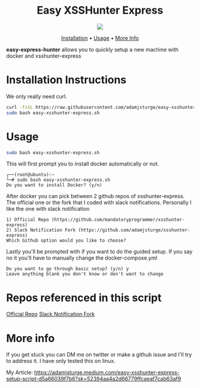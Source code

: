 <h1 align="center">
  Easy XSSHunter Express
  <br>
</h1>



<p align="center">
  <a href="https://twitter.com/adamjsturge"><img src="https://img.shields.io/twitter/follow/adamjsturge.svg?logo=twitter"></a>
</p>

<p align="center">
  <a href="#installation-instructions">Installation</a> •
  <a href="#usage">Usage</a> •
  <a href="#more-info">More Info</a>
</p>


**easy-express-hunter** allows you to quickly setup a new machine with docker and xsshunter-express

# Installation Instructions

We only really need curl.

```bash
curl -fsSL https://raw.githubusercontent.com/adamjsturge/easy-xsshunter-express/master/easy-xsshunter-express.sh -o easy-xsshunter-express.sh
sudo bash easy-xsshunter-express.sh
```

# Usage

```sh
sudo bash easy-xsshunter-express.sh
```

This will first prompt you to install docker automatically or not.


```console
┌──(root@ubuntu):~
└─# sudo bash easy-xsshunter-express.sh
Do you want to install Docker? (y/n)
```

After docker you can pick between 2 github repos of xsshunter-express. The official one or the fork that I coded with slack notifications. Personally I like the one with slack notification

```console
1) Official Repo (https://github.com/mandatoryprogrammer/xsshunter-express)
2) Slack Notification Fork (https://github.com/adamjsturge/xsshunter-express)
Which Github option would you like to choose?
```

Lastly you'll be prompted with if you want to do the guided setup. If you say no it you'll have to manually change the docker-compose.yml

```console
Do you want to go through basic setup? (y/n) y
Leave anything blank you don't know or don't want to change
```

# Repos referenced in this script
<a href="https://github.com/mandatoryprogrammer/xsshunter-express">Official Repo</a>
<a href="https://github.com/adamjsturge/xsshunter-express">Slack Notification Fork</a>

# More info
If you get stuck you can DM me on twitter or make a github issue and I'll try to address it. 
I have only tested this on linux.

My Article: https://adamjsturge.medium.com/easy-xsshunter-express-setup-script-d5a66039f7b6?sk=52394aa4a2d66779ffcaeaf7cab63af9

